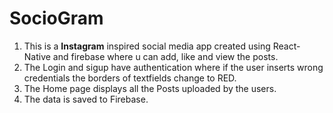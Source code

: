 # SocioGram
1. This is a **Instagram** inspired social media app created using React-Native and firebase where u can add, like and view the posts. 
2. The Login and sigup have authentication where if the user inserts wrong credentials the borders of textfields change to RED.
3. The Home page displays all the Posts uploaded by the users.
4. The data is saved to Firebase.
